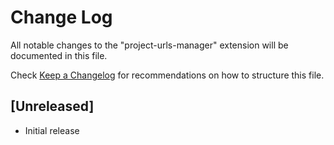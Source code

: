 # Change Log

All notable changes to the "project-urls-manager" extension will be documented in this file.

Check [Keep a Changelog](http://keepachangelog.com/) for recommendations on how to structure this file.

## [Unreleased]

- Initial release